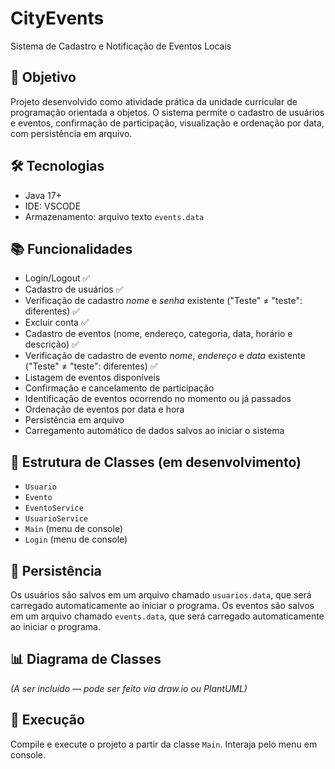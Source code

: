 # CityEvents

Sistema de Cadastro e Notificação de Eventos Locais

## 🎯 Objetivo

Projeto desenvolvido como atividade prática da unidade curricular de programação orientada a objetos. O sistema permite o cadastro de usuários e eventos, confirmação de participação, visualização e ordenação por data, com persistência em arquivo.

## 🛠️ Tecnologias

- Java 17+
- IDE: VSCODE
- Armazenamento: arquivo texto `events.data`

## 📚 Funcionalidades

- Login/Logout ✅
- Cadastro de usuários ✅
- Verificação de cadastro _nome_ e _senha_ existente ("Teste" ≠ "teste": diferentes) ✅
- Excluir conta ✅
- Cadastro de eventos (nome, endereço, categoria, data, horário e descrição) ✅
- Verificação de cadastro de evento _nome_, _endereço_ e _data_ existente ("Teste" ≠ "teste": diferentes) ✅
- Listagem de eventos disponíveis
- Confirmação e cancelamento de participação
- Identificação de eventos ocorrendo no momento ou já passados
- Ordenação de eventos por data e hora
- Persistência em arquivo
- Carregamento automático de dados salvos ao iniciar o sistema

## 🧱 Estrutura de Classes (em desenvolvimento)

- `Usuario`
- `Evento`
- `EventoService`
- `UsuarioService`
- `Main` (menu de console)
- `Login` (menu de console)

## 💾 Persistência

Os usuários são salvos em um arquivo chamado `usuarios.data`, que será carregado automaticamente ao iniciar o programa.
Os eventos são salvos em um arquivo chamado `events.data`, que será carregado automaticamente ao iniciar o programa.

## 📊 Diagrama de Classes

_(A ser incluído — pode ser feito via draw.io ou PlantUML)_

## 🚀 Execução

Compile e execute o projeto a partir da classe `Main`. Interaja pelo menu em console.
